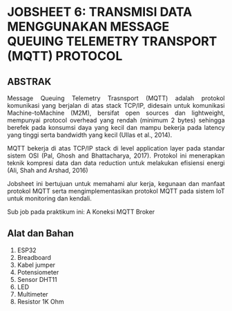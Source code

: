 # JOBSHEET 6: TRANSMISI DATA MENGGUNAKAN MESSAGE QUEUING TELEMETRY TRANSPORT (MQTT) PROTOCOL

## ABSTRAK
<p align="justify">Message Queuing Telemetry Trasnsport (MQTT) adalah protokol komunikasi
yang berjalan di atas stack TCP/IP, didesain untuk komunikasi Machine-toMachine (M2M), bersifat open sources dan lightweight, mempunyai protocol overhead yang rendah (minimum 2 bytes) sehingga berefek pada konsumsi daya
yang kecil dan mampu bekerja pada latency yang tinggi serta bandwidth yang
kecil (Ullas et al., 2014).</p>
<p align="justify">MQTT bekerja di atas TCP/IP stack di level application layer pada standar
sistem OSI (Pal, Ghosh and Bhattacharya, 2017). Protokol ini menerapkan teknik
kompresi data dan data reduction untuk melakukan efisiensi energi (Ali, Shah and
Arshad, 2016)</p>
<p align="justify">Jobsheet ini bertujuan untuk memahami alur kerja, kegunaan dan manfaat protokol
MQTT serta mengimplementasikan protokol MQTT pada sistem IoT untuk monitoring dan kendali.</p>
Sub job pada praktikum ini:
 A Koneksi MQTT Broker
 
## Alat dan Bahan
1) ESP32
2) Breadboard
3) Kabel jumper
4) Potensiometer
5) Sensor DHT11
6) LED
7) Multimeter
8) Resistor 1K Ohm
